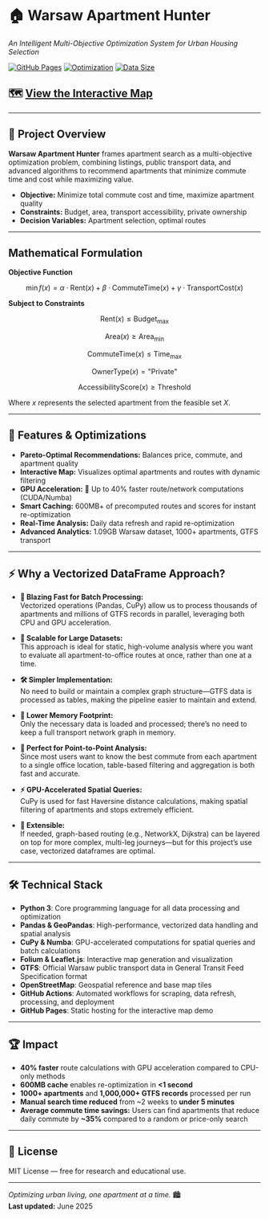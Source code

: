 # 🏠 Warsaw Apartment Hunter
*An Intelligent Multi-Objective Optimization System for Urban Housing Selection*

[![GitHub Pages](https://img.shields.io/badge/Live%20Demo-GitHub%20Pages-blue)](https://frknklcsln.github.io/Warsaw_Apartment_Hunter)
[![Optimization](https://img.shields.io/badge/Problem%20Type-Multi--Objective%20Optimization-green)](https://github.com/frknklcsln/Warsaw_Apartment_Hunter)
[![Data Size](https://img.shields.io/badge/Dataset-1.09GB-orange)](https://github.com/frknklcsln/Warsaw_Apartment_Hunter)

## 🗺️ [View the Interactive Map](https://frknklcsln.github.io/Warsaw_Apartment_Hunter)

---

## 🎯 Project Overview

**Warsaw Apartment Hunter** frames apartment search as a multi-objective optimization problem, combining listings, public transport data, and advanced algorithms to recommend apartments that minimize commute time and cost while maximizing value.

- **Objective:** Minimize total commute cost and time, maximize apartment quality
- **Constraints:** Budget, area, transport accessibility, private ownership
- **Decision Variables:** Apartment selection, optimal routes

---

## Mathematical Formulation

**Objective Function**

$$
\min f(x) = \alpha \cdot \text{Rent}(x) + \beta \cdot \text{CommuteTime}(x) + \gamma \cdot \text{TransportCost}(x)
$$

**Subject to Constraints**

$$
\text{Rent}(x) \leq \text{Budget}_{\max}
$$

$$
\text{Area}(x) \geq \text{Area}_{\min}
$$

$$
\text{CommuteTime}(x) \leq \text{Time}_{\max}
$$

$$
\text{OwnerType}(x) = \text{"Private"}
$$

$$
\text{AccessibilityScore}(x) \geq \text{Threshold}
$$

Where $x$ represents the selected apartment from the feasible set $X$.

---

## 🚀 Features & Optimizations

- **Pareto-Optimal Recommendations:** Balances price, commute, and apartment quality
- **Interactive Map:** Visualizes optimal apartments and routes with dynamic filtering
- **GPU Acceleration:** 🚀 Up to 40% faster route/network computations (CUDA/Numba)
- **Smart Caching:** 600MB+ of precomputed routes and scores for instant re-optimization
- **Real-Time Analysis:** Daily data refresh and rapid re-optimization
- **Advanced Analytics:** 1.09GB Warsaw dataset, 1000+ apartments, GTFS transport

---

## ⚡️ Why a Vectorized DataFrame Approach?

- **🚀 Blazing Fast for Batch Processing:**  
  Vectorized operations (Pandas, CuPy) allow us to process thousands of apartments and millions of GTFS records in parallel, leveraging both CPU and GPU acceleration.

- **🧮 Scalable for Large Datasets:**  
  This approach is ideal for static, high-volume analysis where you want to evaluate all apartment-to-office routes at once, rather than one at a time.

- **🛠️ Simpler Implementation:**  
  No need to build or maintain a complex graph structure—GTFS data is processed as tables, making the pipeline easier to maintain and extend.

- **💾 Lower Memory Footprint:**  
  Only the necessary data is loaded and processed; there’s no need to keep a full transport network graph in memory.

- **🔎 Perfect for Point-to-Point Analysis:**  
  Since most users want to know the best commute from each apartment to a single office location, table-based filtering and aggregation is both fast and accurate.

- **⚡️ GPU-Accelerated Spatial Queries:**  
  CuPy is used for fast Haversine distance calculations, making spatial filtering of apartments and stops extremely efficient.

- **🧠 Extensible:**  
  If needed, graph-based routing (e.g., NetworkX, Dijkstra) can be layered on top for more complex, multi-leg journeys—but for this project’s use case, vectorized dataframes are optimal.

---

## 🛠️ Technical Stack

- **Python 3**: Core programming language for all data processing and optimization
- **Pandas & GeoPandas**: High-performance, vectorized data handling and spatial analysis
- **CuPy & Numba**: GPU-accelerated computations for spatial queries and batch calculations
- **Folium & Leaflet.js**: Interactive map generation and visualization
- **GTFS**: Official Warsaw public transport data in General Transit Feed Specification format
- **OpenStreetMap**: Geospatial reference and base map tiles
- **GitHub Actions**: Automated workflows for scraping, data refresh, processing, and deployment
- **GitHub Pages**: Static hosting for the interactive map demo

---

## 🏆 Impact

- **40% faster** route calculations with GPU acceleration compared to CPU-only methods
- **600MB cache** enables re-optimization in **<1 second**
- **1000+ apartments** and **1,000,000+ GTFS records** processed per run
- **Manual search time reduced** from ~2 weeks to **under 5 minutes**
- **Average commute time savings:** Users can find apartments that reduce daily commute by **~35%** compared to a random or price-only search

---

## 📄 License

MIT License — free for research and educational use.

---

*Optimizing urban living, one apartment at a time.* 🏙️  
**Last updated:** June 2025
